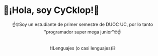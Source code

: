 <h1>🙌¡Hola, soy CyCklop!🙌</h1>
</div>
<div align="center">
  <p>☝️🤓Soy un estudiante de primer semestre de DUOC UC, por lo tanto "programador super mega junior"🤓☝️</p>
</div>
<div align="left">
  <img scr="https://imgur.com/a/I9FjrKr">
</div>
<div align="center">
  <p>⛓️Lenguajes (o casi lenguajes)⛓️</p>
  
</div>
